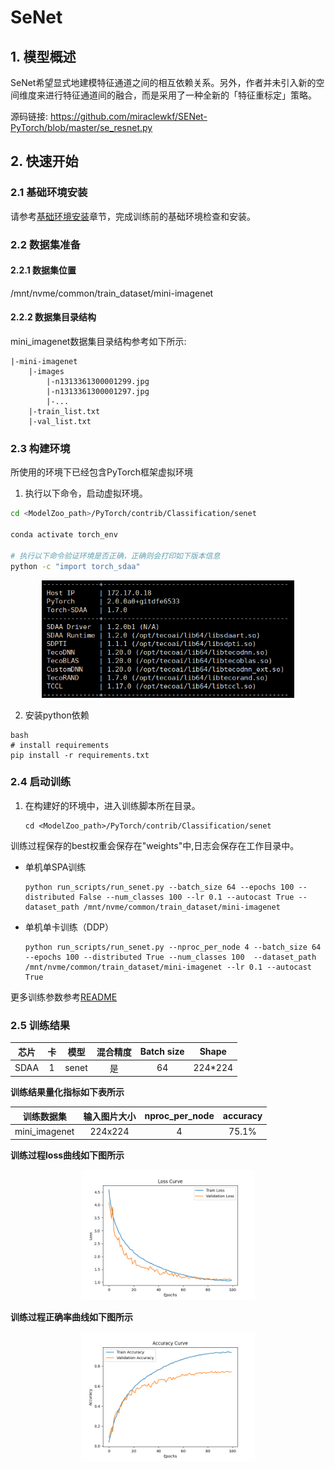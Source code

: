 # SeNet

## 1. 模型概述
SeNet希望显式地建模特征通道之间的相互依赖关系。另外，作者并未引入新的空间维度来进行特征通道间的融合，而是采用了一种全新的「特征重标定」策略。

源码链接: https://github.com/miraclewkf/SENet-PyTorch/blob/master/se_resnet.py

## 2. 快速开始

### 2.1 基础环境安装

请参考[基础环境安装](../../../../doc/Environment.md)章节，完成训练前的基础环境检查和安装。


### 2.2 数据集准备

#### 2.2.1 数据集位置
/mnt/nvme/common/train_dataset/mini-imagenet

#### 2.2.2 数据集目录结构

mini_imagenet数据集目录结构参考如下所示:

```
|-mini-imagenet
    |-images
        |-n1313361300001299.jpg
        |-n1313361300001297.jpg
        |-...
    |-train_list.txt
    |-val_list.txt
```

### 2.3 构建环境
所使用的环境下已经包含PyTorch框架虚拟环境
1. 执行以下命令，启动虚拟环境。
``` bash
cd <ModelZoo_path>/PyTorch/contrib/Classification/senet

conda activate torch_env

# 执行以下命令验证环境是否正确，正确则会打印如下版本信息
python -c "import torch_sdaa"
```
<p align="center">
    <img src="images/env.png" alt="Source Image" width="80%">
</p>

2. 安装python依赖
``` 
bash
# install requirements
pip install -r requirements.txt
```
### 2.4 启动训练
1. 在构建好的环境中，进入训练脚本所在目录。
    ```
    cd <ModelZoo_path>/PyTorch/contrib/Classification/senet
    ```
训练过程保存的best权重会保存在"weights"中,日志会保存在工作目录中。

- 单机单SPA训练
    ```
    python run_scripts/run_senet.py --batch_size 64 --epochs 100 --distributed False --num_classes 100 --lr 0.1 --autocast True --dataset_path /mnt/nvme/common/train_dataset/mini-imagenet
    ```
- 单机单卡训练（DDP）
    ```
    python run_scripts/run_senet.py --nproc_per_node 4 --batch_size 64 --epochs 100 --distributed True --num_classes 100  --dataset_path /mnt/nvme/common/train_dataset/mini-imagenet --lr 0.1 --autocast True
    ```

更多训练参数参考[README](run_scripts/README.md)


### 2.5 训练结果

| 芯片 |卡  | 模型 |  混合精度 |Batch size|Shape| 
|:-:|:-:|:-:|:-:|:-:|:-:|
|SDAA|1| senet |是|64|224*224|

**训练结果量化指标如下表所示**

| 训练数据集 | 输入图片大小 |nproc_per_node| accuracy |
| :-----: | :-----: |:------: |:------: |
| mini_imagenet | 224x224 |4|75.1% |

**训练过程loss曲线如下图所示**
<p align="center">
    <img src="images/loss_curve.png" alt="Source Image" width="55%">
</p>

**训练过程正确率曲线如下图所示**
<p align="center">
    <img src="images/accuracy_curve.png" alt="Source Image" width="55%">
</p>


